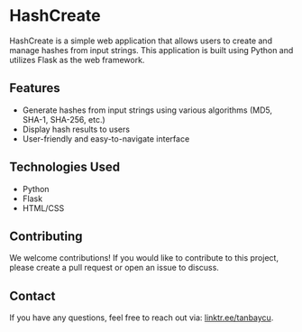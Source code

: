 # HashCreate

HashCreate is a simple web application that allows users to create and manage hashes from input strings. This application is built using Python and utilizes Flask as the web framework.

## Features

- Generate hashes from input strings using various algorithms (MD5, SHA-1, SHA-256, etc.)
- Display hash results to users
- User-friendly and easy-to-navigate interface

## Technologies Used

- Python
- Flask
- HTML/CSS

## Contributing

We welcome contributions! If you would like to contribute to this project, please create a pull request or open an issue to discuss.


## Contact

If you have any questions, feel free to reach out via: [linktr.ee/tanbaycu](https://linktr.ee/tanbaycu ).
